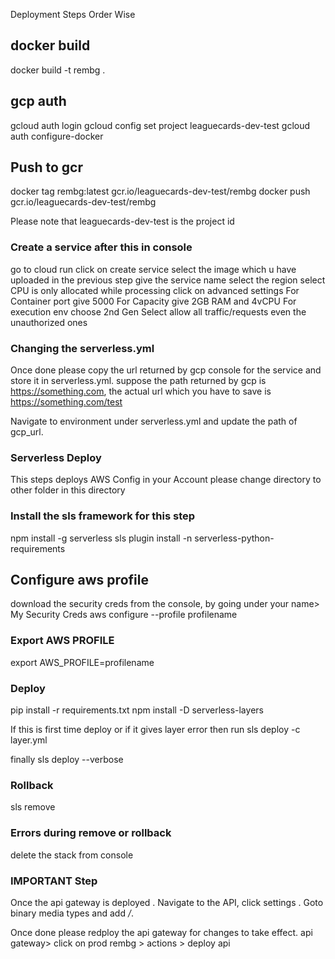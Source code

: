 Deployment Steps Order Wise

## docker build ##
docker build -t rembg .

## gcp auth ##
gcloud auth login
gcloud config set project leaguecards-dev-test
gcloud auth configure-docker

## Push to gcr ##
docker tag rembg:latest gcr.io/leaguecards-dev-test/rembg
docker push gcr.io/leaguecards-dev-test/rembg

Please note that leaguecards-dev-test is the project id

### Create a service after this in console ###
go to cloud run
click on create service
select the image which u have uploaded in the previous step
give the service name
select the region
select CPU is only allocated while processing
click on advanced settings
For Container port give 5000
For Capacity give 2GB RAM and 4vCPU
For execution env choose 2nd Gen 
Select allow all traffic/requests even the unauthorized ones

### Changing the serverless.yml ###

Once done please copy the url returned by gcp console for the service and store it in serverless.yml.
suppose the path returned by gcp is https://something.com, the actual url which you have to 
save is https://something.com/test

Navigate to environment under serverless.yml and update the path of gcp_url.

### Serverless Deploy ###
This steps deploys AWS Config in your Account
please change directory to other folder in this directory

### Install the sls framework for this step ###
npm install -g serverless
sls plugin install -n serverless-python-requirements

## Configure aws profile ##
download the security creds from the console, by going under your name> My Security Creds
aws configure --profile profilename

### Export AWS PROFILE ##
export AWS_PROFILE=profilename

### Deploy ###
pip install -r requirements.txt
npm install -D serverless-layers

If this is first time deploy or if it gives layer error then run 
sls deploy -c layer.yml 

finally
sls deploy --verbose

### Rollback ###
sls remove

### Errors during remove or rollback ###
delete the stack from console

### IMPORTANT Step ###
Once the api gateway is deployed .
Navigate to the API, click settings . 
Goto binary media types and add */*.
 
Once done please redploy the api gateway for changes to take effect.
api gateway> click on prod rembg > actions > deploy api


